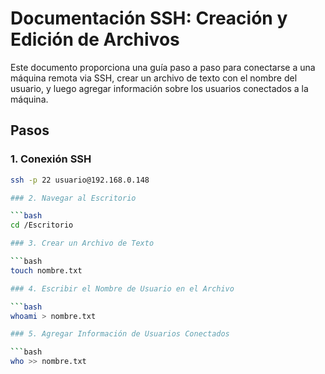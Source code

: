 # Documentación SSH: Creación y Edición de Archivos

Este documento proporciona una guía paso a paso para conectarse a una máquina remota via SSH, crear un archivo de texto con el nombre del usuario, y luego agregar información sobre los usuarios conectados a la máquina.

## Pasos

### 1. Conexión SSH

```bash
ssh -p 22 usuario@192.168.0.148

### 2. Navegar al Escritorio

```bash
cd /Escritorio

### 3. Crear un Archivo de Texto

```bash
touch nombre.txt

### 4. Escribir el Nombre de Usuario en el Archivo

```bash
whoami > nombre.txt

### 5. Agregar Información de Usuarios Conectados

```bash
who >> nombre.txt
